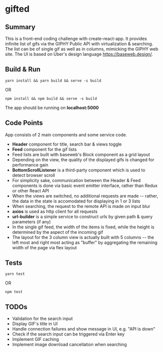 # gifted

## Summary

This is a front-end coding challenge with create-react-app.
It provides infinite list of gifs via the GIPHY Public API with virtualization & searching.
The list can be of single gif as well as in columns, mimicking the GIPHY web site.
The UI is based on Uber's design language https://baseweb.design/.

## Build & Run

    yarn install && yarn build && serve -s build

OR

    npm install && npm build && serve -s build
    
The app should be running on **localhost:5000**

## Code Points

App consists of 2 main components and some service code.

* **Header** component for title, search bar & views toggle
* **Feed** component for the gif lists
* Feed lists are built with baseweb's Block component as a grid layout
* Depending on the view, the quality of the displayed gifs is changed for performance gain
* **BottomScrollListener** is a third-party component which is used to detect browser scroll
* For simplicity sake, communication between the Header & Feed components is done via basic event emitter interface, rather than Redux or other React API
* When the views are switched, no additional requests are made -- rather, the data in the state is accomodated for displaying in 1 or 3 lists
* When searching, the request to the remote API is made on input blur
* **axios** is used as http client for all requests
* **url-builder** is a simple service to construct urls by given path & query parameters (if any)
* In the single gif feed, the width of the items is fixed, while the height is determined by the aspect of the incoming gif
* The layout for the 3 column view is actually built with 5 columns -- the left most and right most acting as "buffer" by aggregating the remaining width of the page via flex layout

## Tests

    yarn test

OR

    npm test

## TODOs

* Validation for the search input
* Display GIF's title in UI
* Handle connection failures and show message in UI, e.g. "API is down"
* Check if the search input can be triggered via Enter key
* Implement GIF caching
* Implement image download cancellation when searching
